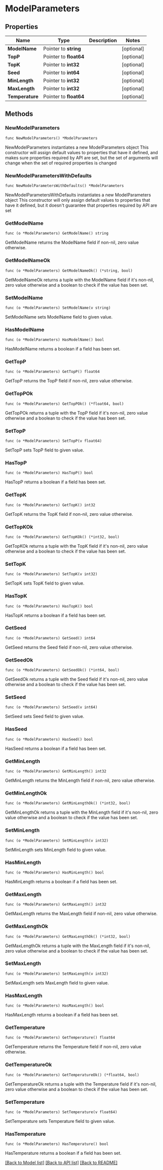 # ModelParameters

## Properties

Name | Type | Description | Notes
------------ | ------------- | ------------- | -------------
**ModelName** | Pointer to **string** |  | [optional] 
**TopP** | Pointer to **float64** |  | [optional] 
**TopK** | Pointer to **int32** |  | [optional] 
**Seed** | Pointer to **int64** |  | [optional] 
**MinLength** | Pointer to **int32** |  | [optional] 
**MaxLength** | Pointer to **int32** |  | [optional] 
**Temperature** | Pointer to **float64** |  | [optional] 

## Methods

### NewModelParameters

`func NewModelParameters() *ModelParameters`

NewModelParameters instantiates a new ModelParameters object
This constructor will assign default values to properties that have it defined,
and makes sure properties required by API are set, but the set of arguments
will change when the set of required properties is changed

### NewModelParametersWithDefaults

`func NewModelParametersWithDefaults() *ModelParameters`

NewModelParametersWithDefaults instantiates a new ModelParameters object
This constructor will only assign default values to properties that have it defined,
but it doesn't guarantee that properties required by API are set

### GetModelName

`func (o *ModelParameters) GetModelName() string`

GetModelName returns the ModelName field if non-nil, zero value otherwise.

### GetModelNameOk

`func (o *ModelParameters) GetModelNameOk() (*string, bool)`

GetModelNameOk returns a tuple with the ModelName field if it's non-nil, zero value otherwise
and a boolean to check if the value has been set.

### SetModelName

`func (o *ModelParameters) SetModelName(v string)`

SetModelName sets ModelName field to given value.

### HasModelName

`func (o *ModelParameters) HasModelName() bool`

HasModelName returns a boolean if a field has been set.

### GetTopP

`func (o *ModelParameters) GetTopP() float64`

GetTopP returns the TopP field if non-nil, zero value otherwise.

### GetTopPOk

`func (o *ModelParameters) GetTopPOk() (*float64, bool)`

GetTopPOk returns a tuple with the TopP field if it's non-nil, zero value otherwise
and a boolean to check if the value has been set.

### SetTopP

`func (o *ModelParameters) SetTopP(v float64)`

SetTopP sets TopP field to given value.

### HasTopP

`func (o *ModelParameters) HasTopP() bool`

HasTopP returns a boolean if a field has been set.

### GetTopK

`func (o *ModelParameters) GetTopK() int32`

GetTopK returns the TopK field if non-nil, zero value otherwise.

### GetTopKOk

`func (o *ModelParameters) GetTopKOk() (*int32, bool)`

GetTopKOk returns a tuple with the TopK field if it's non-nil, zero value otherwise
and a boolean to check if the value has been set.

### SetTopK

`func (o *ModelParameters) SetTopK(v int32)`

SetTopK sets TopK field to given value.

### HasTopK

`func (o *ModelParameters) HasTopK() bool`

HasTopK returns a boolean if a field has been set.

### GetSeed

`func (o *ModelParameters) GetSeed() int64`

GetSeed returns the Seed field if non-nil, zero value otherwise.

### GetSeedOk

`func (o *ModelParameters) GetSeedOk() (*int64, bool)`

GetSeedOk returns a tuple with the Seed field if it's non-nil, zero value otherwise
and a boolean to check if the value has been set.

### SetSeed

`func (o *ModelParameters) SetSeed(v int64)`

SetSeed sets Seed field to given value.

### HasSeed

`func (o *ModelParameters) HasSeed() bool`

HasSeed returns a boolean if a field has been set.

### GetMinLength

`func (o *ModelParameters) GetMinLength() int32`

GetMinLength returns the MinLength field if non-nil, zero value otherwise.

### GetMinLengthOk

`func (o *ModelParameters) GetMinLengthOk() (*int32, bool)`

GetMinLengthOk returns a tuple with the MinLength field if it's non-nil, zero value otherwise
and a boolean to check if the value has been set.

### SetMinLength

`func (o *ModelParameters) SetMinLength(v int32)`

SetMinLength sets MinLength field to given value.

### HasMinLength

`func (o *ModelParameters) HasMinLength() bool`

HasMinLength returns a boolean if a field has been set.

### GetMaxLength

`func (o *ModelParameters) GetMaxLength() int32`

GetMaxLength returns the MaxLength field if non-nil, zero value otherwise.

### GetMaxLengthOk

`func (o *ModelParameters) GetMaxLengthOk() (*int32, bool)`

GetMaxLengthOk returns a tuple with the MaxLength field if it's non-nil, zero value otherwise
and a boolean to check if the value has been set.

### SetMaxLength

`func (o *ModelParameters) SetMaxLength(v int32)`

SetMaxLength sets MaxLength field to given value.

### HasMaxLength

`func (o *ModelParameters) HasMaxLength() bool`

HasMaxLength returns a boolean if a field has been set.

### GetTemperature

`func (o *ModelParameters) GetTemperature() float64`

GetTemperature returns the Temperature field if non-nil, zero value otherwise.

### GetTemperatureOk

`func (o *ModelParameters) GetTemperatureOk() (*float64, bool)`

GetTemperatureOk returns a tuple with the Temperature field if it's non-nil, zero value otherwise
and a boolean to check if the value has been set.

### SetTemperature

`func (o *ModelParameters) SetTemperature(v float64)`

SetTemperature sets Temperature field to given value.

### HasTemperature

`func (o *ModelParameters) HasTemperature() bool`

HasTemperature returns a boolean if a field has been set.


[[Back to Model list]](../README.md#documentation-for-models) [[Back to API list]](../README.md#documentation-for-api-endpoints) [[Back to README]](../README.md)


